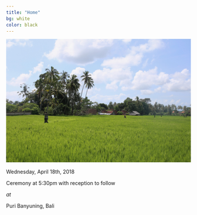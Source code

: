 ```yaml
---
title: "Home"
bg: white
color: black
---
```


<div class="left">
    <img src="/img/bali1.jpg" alt="Bali">
</div>

<div class="right">
    <p>Wednesday, April 18th, 2018</p>
    <p>Ceremony at 5:30pm with reception to follow</p>
    <p><em>at</em></p>
    <p>Puri Banyuning, Bali</p>
</div>
